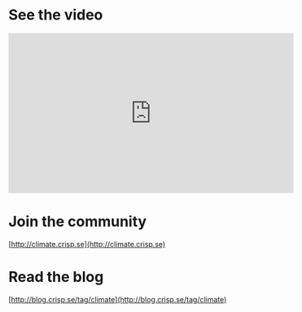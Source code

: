 # See the video

<iframe width="560" height="315" src="https://www.youtube.com/embed/3CM_KkDuzGQ" frameborder="0" allowfullscreen></iframe>

# Join the community

[http://climate.crisp.se](http://climate.crisp.se)

# Read the blog

[http://blog.crisp.se/tag/climate](http://blog.crisp.se/tag/climate)

